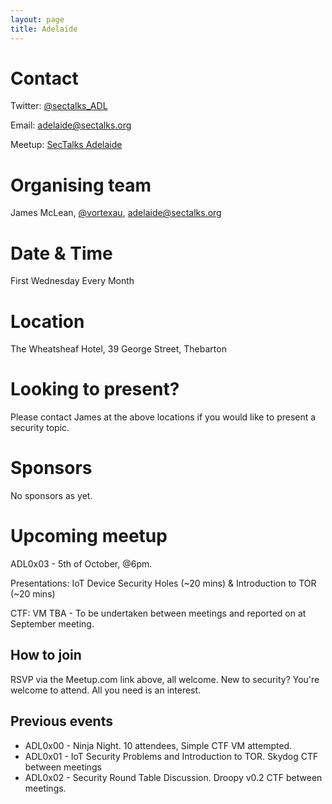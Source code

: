 ```yaml
---
layout: page
title: Adelaide
---
```


# Contact

Twitter: [@sectalks_ADL](https://twitter.com/sectalks_ADL)

Email: [adelaide@sectalks.org](mailto:adelaide@sectalks.org)

Meetup: [SecTalks Adelaide](http://www.meetup.com/SecTalks-Adelaide/)

# Organising team
James McLean, [@vortexau](https://twitter.com/vortexau), [adelaide@sectalks.org](mailto:adelaide@sectalks.org)

# Date & Time
First Wednesday Every Month

# Location
The Wheatsheaf Hotel, 39 George Street, Thebarton

# Looking to present?
Please contact James at the above locations if you would like to present a security topic.

# Sponsors
No sponsors as yet.

# Upcoming meetup
ADL0x03 - 5th of October, @6pm. 

Presentations: IoT Device Security Holes (~20 mins) & Introduction to TOR (~20 mins)

CTF: VM TBA - To be undertaken between meetings and reported on at September meeting.

## How to join
RSVP via the Meetup.com link above, all welcome.
New to security? You're welcome to attend. All you need is an interest.

## Previous events

* ADL0x00 - Ninja Night. 10 attendees, Simple CTF VM attempted.
* ADL0x01 - IoT Security Problems and Introduction to TOR. Skydog CTF between meetings
* ADL0x02 - Security Round Table Discussion. Droopy v0.2 CTF between meetings.
